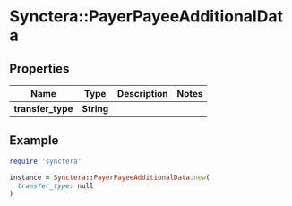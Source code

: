 # Synctera::PayerPayeeAdditionalData

## Properties

| Name | Type | Description | Notes |
| ---- | ---- | ----------- | ----- |
| **transfer_type** | **String** |  |  |

## Example

```ruby
require 'synctera'

instance = Synctera::PayerPayeeAdditionalData.new(
  transfer_type: null
)
```

